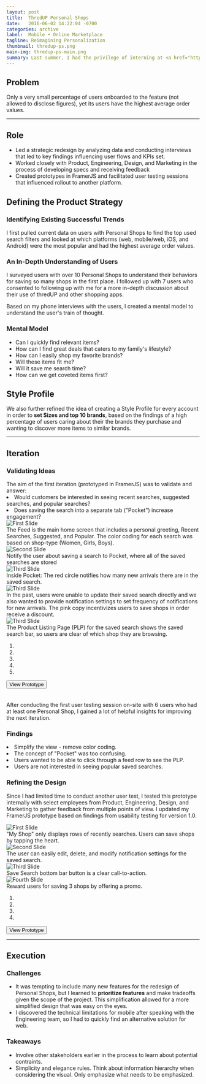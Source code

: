 ```yaml
---
layout: post
title:  ThredUP Personal Shops
date:   2016-06-02 14:22:04 -0700
categories: archive
label:  Mobile • Online Marketplace
tagline: Reimagining Personalization
thumbnail: thredup-ps.png
main-img: thredup-ps-main.png
summary: Last summer, I had the privilege of interning at <a href="http://thredup.com" target="_blank">ThredUP</a>, the world's largest online fashion resale shop for women and children, with the Product team. My role was a mix of Product Management and Product Design, which allowed me to learn  the process of making design decisions with the end goal of increasing onboarding conversion rates. My main project for the summer was redesigning Personal Shops, a personalization feature that saves product filters, so that it can provide suggestions based on their top brands.
---
```

<section class="project-body">
  <h2>Problem</h2>
  <p>
  Only a very small percentage of users onboarded to the feature (not allowed to disclose figures), yet its users have the highest average order values.
  </p>
</section>
<hr>
<section class="project-body">
<h2>Role</h2>
<p>
<ul>
      <li>Led a strategic redesign by analyzing data and conducting interviews that led to key findings influencing user flows and KPIs set.</li>
      <li>Worked closely with Product, Engineering, Design, and Marketing in the process of developing specs and receiving feedback</li>
      <li>Created prototypes in FramerJS and facilitated user testing sessions that influenced rollout to another platform.</li>
</ul>
</p>
</section>
<section class="project-body">
  <h2>Defining the Product Strategy</h2>
  <h3 class="project-body">Identifying Existing Successful Trends</h3>
  <p>
      I first pulled current data on users with Personal Shops to find the top used search filters and looked at which platforms (web, mobile/web, iOS, and Android) were the most popular and had the highest average order values.
  </p>
  <h3 class="project-body">An In-Depth Understanding of Users</h3>
  <p>
     I surveyed users with over 10 Personal Shops to understand their behaviors for saving so many shops in the first place. I followed up with 7 users who consented to following up with me for a more in-depth discussion about their use of thredUP and other shopping apps.
  </p>
<p>Based on my phone interviews with the users, I created a mental model to understand the user's train of thought.
    <h3 class="project-body">Mental Model</h3>
    <ul>
      <li>Can I quickly find relevant items?</li>
      <li>How can I find great deals that caters to my family's lifestyle?</li>
      <li>How can I easily shop my favorite brands?</li>
      <li>Will these items fit me?</li>
      <li>Will it save me search time?</li>
      <li>How can we get coveted items first?</li>
    </ul>
  </p>
</section>

<section class="project-body">
<h2>Style Profile</h2>
We also further refined the idea of creating a Style Profile for every account in order to <strong>set Sizes and top 10 brands</strong>, based on the findings of a high percentage of users caring about their the brands they purchase and wanting to discover more items to similar brands.
</section>

<hr>

<section class="project-body">
  <h2>Iteration</h2>
    <h3 class="project-body">Validating Ideas</h3>
  The aim of the first iteration (prototyped in FramerJS) was to validate and answer:
  <li>Would customers be interested in seeing recent searches, suggested searches, and popular searches?</li>
  <li>Does saving the search into a separate tab ("Pocket") increase engagement?</li>
  <div id="myCarousel" class="carousel slide" data-ride="carousel">
    <!-- Carousel indicators -->
    <!-- Wrapper for carousel items -->
    <div class="carousel-inner">
        <div class="item active">
            <img src="/img/portfolio/thredup-ps/v1-home.png" alt="First Slide">
            <div class="carousel-caption active">
            The Feed is the main home screen that includes a personal greeting, Recent Searches, Suggested, and Popular. The color coding for each search was based on shop-type (Women, Girls, Boys).
            </div>
        </div>
        <div class="item">
            <img src="/img/portfolio/thredup-ps/v1-popup.png" alt="Second Slide">
            <div class="carousel-caption active">
            Notify the user about saving a search to Pocket, where all of the saved searches are stored
            </div>
        </div>
        <div class="item">
            <img src="/img/portfolio/thredup-ps/v1-pocket.png" alt="Third Slide">
            <div class="carousel-caption active">
            Inside Pocket: The red circle notifies how many new arrivals there are in the saved search.
            </div>
        </div>
        <div class="item">
            <img src="/img/portfolio/thredup-ps/v1-pocketedit.png" alt="Third Slide">
            <div class="carousel-caption active">
            In the past, users were unable to update their saved search directly and we also wanted to provide notification settings to set frequency of notifications for new arrivals. The pink copy incentivizes users to save shops in order receive a discount.
            </div>
        </div>
        <div class="item">
            <img src="/img/portfolio/thredup-ps/v1-PLP.png" alt="Third Slide">
            <div class="carousel-caption active">
            The Product Listing Page (PLP) for the saved search shows the saved search bar, so users are clear of which shop they are browsing.
            </div>
        </div>
    </div>
    <ol class="carousel-indicators">
        <li data-target="#myCarousel" data-slide-to="0" class="active"></li>
        <li data-target="#myCarousel" data-slide-to="1"></li>
        <li data-target="#myCarousel" data-slide-to="2"></li>
        <li data-target="#myCarousel" data-slide-to="3"></li>
        <li data-target="#myCarousel" data-slide-to="4"></li>
    </ol>   
    <!-- Carousel controls -->
    <a class="carousel-control left" href="#myCarousel" data-slide="prev">
        <span class="glyphicon glyphicon-chevron-left"></span>
    </a>
    <a class="carousel-control right" href="#myCarousel" data-slide="next">
        <span class="glyphicon glyphicon-chevron-right"></span>
    </a>
  </div>
  <p>
  <div class="cta">
  <a href="http://share.framerjs.com/y2r6k8czd5k7/" target="_blank"><button class="cta">View Prototype</button></a>
  </div>
  <br>
  <br>
  After conducting the first user testing session on-site with 6 users who had at least one Personal Shop, I gained a lot of helpful insights for improving the next iteration.
  <h3 class="project-body">Findings</h3>
  <p>
    <li>Simplify the view - remove color coding.</li>
    <li>The concept of "Pocket" was too confusing.</li>
    <li>Users wanted to be able to click through a feed row to see the PLP.</li>
    <li>Users are not interested in seeing popular saved searches.</li>
  </p>
  <h3 class="project-body">Refining the Design</h3>
  Since I had limited time to conduct another user test, I tested this prototype internally with select employees from Product, Engineering, Design, and Marketing to gather feedback from multiple points of view. I updated my FramerJS prototype based on findings from usability testing for version 1.0.
  <p>
    <div id="v2Carousel" class="carousel slide" data-ride="carousel">
    <!-- Carousel indicators -->
    <!-- Wrapper for carousel items -->
    <div class="carousel-inner">
        <div class="item active">
            <img src="/img/portfolio/thredup-ps/v2-home.png" class="img-responsive" alt="First Slide">
            <div class="carousel-caption active">
            "My Shop" only displays rows of recently searches. Users can save shops by tapping the heart.
            </div>
        </div>
        <div class="item">
            <img src="/img/portfolio/thredup-ps/v2-edit.png" alt="Second Slide">
            <div class="carousel-caption active">
            The user can easily edit, delete, and modify notification settings for the saved search.
            </div>
        </div>
        <div class="item">
            <img src="/img/portfolio/thredup-ps/v2-PLPsave.png" alt="Third Slide">
            <div class="carousel-caption active">
           Save Search bottom bar button is a clear call-to-action.
            </div>
        </div>
        <div class="item">
            <img src="/img/portfolio/thredup-ps/v2-promo.png" alt="Fourth Slide">
            <div class="carousel-caption active">
            Reward users for saving 3 shops by offering a promo.
            </div>
        </div>
    </div>
    <ol class="carousel-indicators">
        <li data-target="#v2Carousel" data-slide-to="0" class="active"></li>
        <li data-target="#v2Carousel" data-slide-to="1"></li>
        <li data-target="#v2Carousel" data-slide-to="2"></li>
        <li data-target="#v2Carousel" data-slide-to="3"></li>
    </ol>   
    <!-- Carousel controls -->
    <a class="carousel-control left" href="#v2Carousel" data-slide="prev">
        <span class="glyphicon glyphicon-chevron-left"></span>
    </a>
    <a class="carousel-control right" href="#v2Carousel" data-slide="next">
        <span class="glyphicon glyphicon-chevron-right"></span>
    </a>
  </div>
  <p>
  <div class="cta">
    <a href="http://share.framerjs.com/daab0qd1fmzh/" target="_blank"><button class="cta">View Prototype</button></a>
    </div>
</section>
<hr>
<section class="project-body">
<h2>Execution</h2>
<h3 class="project-body">Challenges</h3>
<ul>
  <li>It was tempting to include many new features for the redesign of Personal Shops, but I learned to <strong>prioritize features</strong> and make tradeoffs given the scope of the project. This simplification allowed for a more simplified design that was easy on the eyes.</li>
  <li>I discovered the technical limitations for mobile after speaking with the Engineering team, so I had to quickly find an alternative solution for web.</li>
</ul>
<h3 class="project-body">Takeaways</h3>
<ul>
  <li>Involve other stakeholders earlier in the process to learn about potential contraints.</li>
  <li>Simplicity and elegance rules. Think about information hierarchy when considering the visual. Only emphasize what needs to be emphasized. </li>
</ul>
</section>
